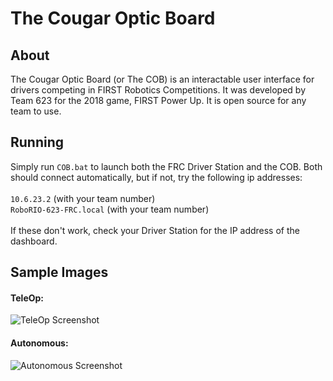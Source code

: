 # The Cougar Optic Board

## About
The Cougar Optic Board (or The COB) is an interactable user interface for drivers competing in FIRST Robotics Competitions. It was developed by Team 623 for the 2018 game, FIRST Power Up. It is open source for any team to use.

## Running
Simply run `COB.bat` to launch both the FRC Driver Station and the COB. Both should connect automatically, but if not, try the following ip addresses: <br /> <br />
`10.6.23.2` (with your team number) <br />
`RoboRIO-623-FRC.local` (with your team number) <br /> <br />
If these don't work, check your Driver Station for the IP address of the dashboard.

## Sample Images

#### TeleOp:
![TeleOp Screenshot](COB623/images/COB1.PNG)

#### Autonomous:
![Autonomous Screenshot](COB623/images/COB2.PNG)
